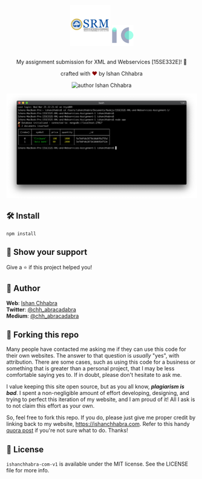 <div align="center">
<img alt="Logo" src="https://github.com/ishan-chhabra/15SE332E-XML-and-Webservices-Assignment-1/blob/master/Screens/srmist_logo.svg?sanitize=true" height="108" />
  <img alt="Logo" src="https://github.com/ishan-chhabra/15SE332E-XML-and-Webservices-Assignment-1/blob/master/Screens/ic_logo.svg?sanitize=true" height="56" />
</div>

<br>

<p align="center">
My assignment submission for XML and Webservices [15SE332E]! 🎉</p>

<p align="center">
crafted with <span style="color: #8b0000;">&hearts;</span> by Ishan Chhabra
</p>
<p align="center">
    <img src="https://img.shields.io/badge/author-Ishan_Chhabra-blue" alt="author Ishan Chhabra"/>
</p>

![demo](https://raw.githubusercontent.com/ishan-chhabra/15SE332E-XML-and-Webservices-Assignment-1/master/Screens/screen.png)

## 🛠 Install

```
npm install
```

## 💪 Show your support

Give a ⭐️ if this project helped you!

## 🙏 Author

**Web**: [Ishan Chhabra](https://ishanchhabra.com)\
**Twitter**: [@chh_abracadabra](https://twitter.com/chh_abracadabra)\
**Medium**: [@chh_abracadabra](https://medium.com/@chh_abracadabra)

## 🚨 Forking this repo

Many people have contacted me asking me if they can use this code for their own websites. The answer to that question is _usually_ "yes", with attribution. There are some cases, such as using this code for a business or something that is greater than a personal project, that I may be less comfortable saying yes to. If in doubt, please don't hesitate to ask me.

I value keeping this site open source, but as you all know, _**plagiarism is bad**_. I spent a non-negligible amount of effort developing, designing, and trying to perfect this iteration of my website, and I am proud of it! All I ask is to not claim this effort as your own.

So, feel free to fork this repo. If you do, please just give me proper credit by linking back to my website, https://ishanchhabra.com. Refer to this handy [quora post](https://www.quora.com/Is-it-bad-to-copy-other-peoples-code) if you're not sure what to do. Thanks!

## 📜 License

`ishanchhabra-com-v1` is available under the MIT license. See the LICENSE file for more info.
